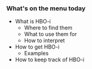 ### What's on the menu today

- What is HBO-i
  - Where to find them
  - What to use them for
  - How to interpret
- How to get HBO-i
  - Examples
- How to keep track of HBO-i
